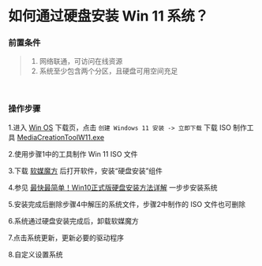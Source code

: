 # 如何通过硬盘安装 Win 11 系统？


### 前置条件
> 
> 1. 网络联通，可访问在线资源
> 2. 系统至少包含两个分区，且硬盘可用空间充足


<br>

### 操作步骤

1.进入 [Win OS](https://www.microsoft.com/zh-cn/software-download/windows11/) 下载页，点击 `创建 Windows 11 安装 -> 立即下载` 下载 ISO 制作工具 [MediaCreationToolW11.exe](https://software-download.microsoft.com/download/pr/888969d5-f34g-4e03-ac9d-1f9786c69161/MediaCreationToolW11.exe)

2.使用步骤1中的工具制作 Win 11 ISO 文件

3.下载 [软媒魔方](http://down.ruanmei.com/tweakcube/partner/pcmastersetup_u151.exe) 后打开软件，安装“硬盘安装”组件

4.参见 [最快最简单！Win10正式版硬盘安装方法详解](https://www.ithome.com/0/164/730.htm) 一步步安装系统

5.安装完成后删除步骤4中解压的系统文件，步骤2中制作的 ISO 文件也可删除

6.系统通过硬盘安装完成后，卸载软媒魔方

7.点击系统更新，更新必要的驱动程序

8.自定义设置系统